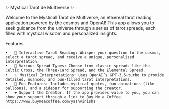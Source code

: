✨ Mystical Tarot de Multiverse ✨

Welcome to the Mystical Tarot de Multiverse, an ethereal tarot reading application powered by the cosmos and OpenAI! This app allows you to seek guidance from the universe through a series of tarot spreads, each filled with mystical wisdom and personalized insights.

Features

	•	🌟 Interactive Tarot Reading: Whisper your question to the cosmos, select a tarot spread, and receive a unique, personalized interpretation.
	•	🔮 Various Spread Types: Choose from classic spreads like the Celtic Cross, the Three-Card Spread, and the Elemental Spread.
	•	✨ Mystical Interpretations: Uses OpenAI’s GPT-3.5-turbo to provide detailed, nuanced, and pun-filled tarot interpretations.
	•	🎉 Fun Features: Includes mystical quotes, fun animations (like balloons), and a sidebar for supporting the creator.
	•	❤️ Support the Creator: If the app provides value to you, you can show your support through a link to Buy Me a Coffee. https://www.buymeacoffee.com/yashvinishz
